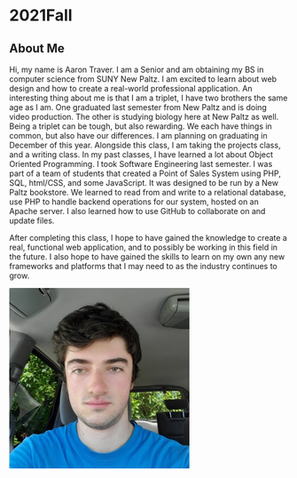 # 2021Fall
## About Me

Hi, my name is Aaron Traver. I am a Senior and am obtaining my BS in computer science from SUNY New Paltz. I am excited to learn about web design and how to create a real-world professional application. An interesting thing about me is that I am a triplet, I have two brothers the same age as I am. One graduated last semester from New Paltz and is doing video production. The other is studying biology here at New Paltz as well. Being a triplet can be tough, but also rewarding. We each have things in common, but also have our differences. I am planning on graduating in December of this year. Alongside this class, I am taking the projects class, and a writing class. In my past classes, I have learned a lot about Object Oriented Programming. I took Software Engineering last semester. I was part of a team of students that created a Point of Sales System using PHP, SQL, html/CSS, and some JavaScript. It was designed to be run by a New Paltz bookstore. We learned to read from and write to a relational database, use PHP to handle backend operations for our system, hosted on an Apache server. I also learned how to use GitHub to collaborate on and update files.

After completing this class, I hope to have gained the knowledge to create a real, functional web application, and to possibly be working in this field in the future. I also hope to have gained the skills to learn on my own any new frameworks and platforms that I may need to as the industry continues to grow.

![Me](images/Me.jpg)